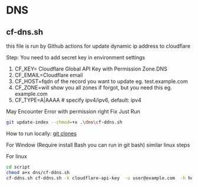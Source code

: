 # DNS

## cf-dns.sh

this file is run by Github actions for update dynamic ip address to cloudflare

Step:
You need to add secret key in environment settings

1. CF_KEY= Cloudflare Global API Key with Permission Zone.DNS
2. CF_EMAIL=Cloudflare email
3. CF_HOST=fqdn of the record you want to update eg. test.example.com
4. CF_ZONE=will show you all zones if forgot, but you need this eg. example.com
5. CF_TYPE=A|AAAA # specify ipv4/ipv6, default: ipv4

May Encounter Error with permission right
Fix Just Run

```bash
git update-index --chmod=+x .\dns\cf-ddns.sh
```

How to run locally:
[git clones](https://github.com/yeoyck/script.git)

For Window (Require install Bash you can run in git bash) similar linux steps

For linux

```bash
cd script
chmod a+x dns/cf-ddns.sh
cf-ddns.sh cf-ddns.sh -k cloudflare-api-key  -u user@example.com  -h host.example.com  -z example.com  -t A|AAAA 
```
